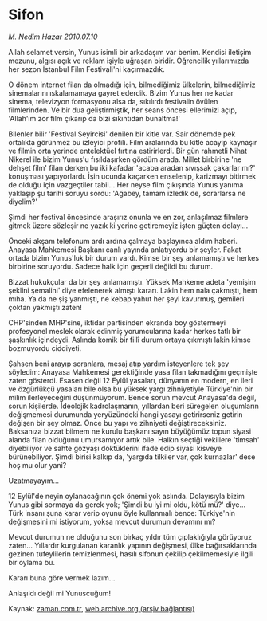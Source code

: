 # Sifon

*M. Nedim Hazar 2010.07.10*

<td class="columnist-detail">
<p>Allah selamet versin, Yunus isimli bir arkadaşım var benim. Kendisi iletişim mezunu, algısı açık ve reklam işiyle uğraşan biridir. Öğrencilik yıllarımızda her sezon İstanbul Film Festivali'ni kaçırmazdık.</p>
<p>
<div id="haberMetinDiv">
<p>O dönem internet filan da olmadığı için, bilmediğimiz ülkelerin, bilmediğimiz sinemalarını ıskalamamaya gayret ederdik. Bizim Yunus her ne kadar sinema, televizyon formasyonu alsa da, sıkılırdı festivalin övülen filmlerinden. Ve bir dua geliştirmiştik, her seans öncesi ellerimizi açıp, 'Allah'ım zor film çıkarıp da bizi sıkıntıdan bunaltma!'
<p>Bilenler bilir 'Festival Seyircisi' denilen bir kitle var. Sair dönemde pek ortalıkta görünmez bu izleyici profili. Film aralarında bu kitle acayip kaynaşır ve filmin orta yerinde entelektüel fırtına estirirlerdi. Bir gün rahmetli Nihat Nikerel ile bizim Yunus'u fısıldaşırken gördüm arada. Millet birbirine 'ne dehşet film' filan derken bu iki kafadar 'acaba aradan sıvışsak çakarlar mı?' konuşması yapıyorlardı. İşin ucunda kaçarken enselenip, karizmayı bitirmek de olduğu için vazgeçtiler tabii... Her neyse film çıkışında Yunus yanıma yaklaşıp şu tarihi soruyu sordu: 'Ağabey, tamam izledik de, sorarlarsa ne diyelim?'
<p>Şimdi her festival öncesinde araşırız onunla ve en zor, anlaşılmaz filmlere gitmek üzere sözleşir ne yazık ki yerine getiremeyiz işten güçten dolayı...
<p>Önceki akşam telefonum ardı ardına çalmaya başlayınca aldım haberi. Anayasa Mahkemesi Başkanı canlı yayında anlatıyordu bir şeyler. Fakat ortada bizim Yunus'luk bir durum vardı. Kimse bir şey anlamamıştı ve herkes birbirine soruyordu. Sadece halk için geçerli değildi bu durum.
<p>Bizzat hukukçular da bir şey anlamamıştı. Yüksek Mahkeme adeta 'yemişim şeklini şemalini' diye efelenerek almıştı kararı. Lakin hem nala çakmıştı, hem mıha. Ya da ne şiş yanmıştı, ne kebap yahut her şeyi kavurmuş, gemileri çoktan yakmıştı zaten!
<p>CHP'sinden MHP'sine, iktidar partisinden ekranda boy göstermeyi profesyonel meslek olarak edinmiş yorumcularına kadar herkes tatlı bir şaşkınlık içindeydi. Aslında komik bir fiilî durum ortaya çıkmıştı lakin kimse bozmuyordu ciddiyeti.
<p>Şahsen beni arayıp soranlara, mesaj atıp yardım isteyenlere tek şey söyledim: Anayasa Mahkemesi gerektiğinde yasa filan takmadığını geçmişte zaten gösterdi. Esasen değil 12 Eylül yasaları, dünyanın en modern, en ileri ve özgürlükçü yasaları bile olsa bu yüksek yargı zihniyetiyle Türkiye'nin bir milim ilerleyeceğini düşünmüyorum. Bence sorun mevcut Anayasa'da değil, sorun kişilerde. İdeolojik kadrolaşmanın, yıllardan beri süregelen oluşumların değişmemesi durumunda yeryüzündeki hangi yasayı getirirseniz getirin değişen bir şey olmaz. Önce bu yapı ve zihniyeti değiştireceksiniz. Baksanıza bizzat bilmem ne kurulu başkanı sayın büyüğümüz topun siyasi alanda filan olduğunu umursamıyor artık bile. Halkın seçtiği vekillere 'timsah' diyebiliyor ve sahte gözyaşı döktüklerini ifade edip siyasi kisveye bürünebiliyor. Şimdi birisi kalkıp da, 'yargıda tilkiler var, çok kurnazlar' dese hoş mu olur yani?
<p>Uzatmayayım...
<p>12 Eylül'de neyin oylanacağının çok önemi yok aslında. Dolayısıyla bizim Yunus gibi sormaya da gerek yok; 'Şimdi bu iyi mi oldu, kötü mü?' diye... Türk insanı şuna karar verip oyunu öyle kullanmalı bence: Türkiye'nin değişmesini mi istiyorum, yoksa mevcut durumun devamını mı?
<p>Mevcut durumun ne olduğunu son birkaç yıldır tüm çıplaklığıyla görüyoruz zaten... Yıllardır kurgulanan karanlık yapının değişmesi, ülke bağırsaklarında gezinen tufeylilerin temizlenmesi, hasılı sifonun çekilip çekilmemesiyle ilgili bir oylama bu.
<p>Kararı buna göre vermek lazım...
<p>Anlaşıldı değil mi Yunuscuğum! </p></p></p></p></p></p></p></p></p></p></p></p></div>
</p>
<a href="http://web.archive.org/web/20110105021614/mailto:n.hazar@zaman.com.tr">
</a></td>

Kaynak: [zaman.com.tr](http://zaman.com.tr/yazar.do?yazino=1004158), [web.archive.org (arşiv bağlantısı)](http://web.archive.org/web/20110105021614/http://www.zaman.com.tr/yazar.do?yazino=1004158)
